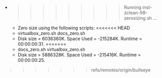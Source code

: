 * >>>>>>>>> Running inst-zclean-98-zerosizing.sh ...
  * Zero size using the following scripts:
<<<<<<< HEAD
  * virtualbox_zero.sh docs_zero.sh
  * Disk size = 6036360K. Space Used = -215284K. Runtime = 00:00:00:31.
=======
  * docs_zero.sh virtualbox_zero.sh
  * Disk size = 5886328K. Space Used = -215416K. Runtime = 00:00:00:25.
>>>>>>> refs/remotes/origin/bullseye
